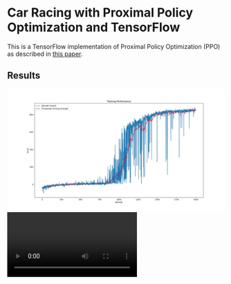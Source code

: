 # Car Racing with Proximal Policy Optimization and TensorFlow
This is a TensorFlow implementation of Proximal Policy Optimization (PPO) as described in [this paper](https://arxiv.org/abs/1707.06347).

## Results
![](https://github.com/TychoTheTaco/Car-Racing/blob/master/media/rewards.jpg)
![](https://github.com/TychoTheTaco/Car-Racing/blob/master/media/random.mp4)
